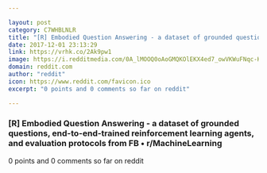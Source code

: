 ```yaml
---

layout: post
category: C7WHBLNLR
title: "[R] Embodied Question Answering - a dataset of grounded questions, end-to-end-trained reinforcement learning agents, and evaluation protocols from FB • r/MachineLearning"
date: 2017-12-01 23:13:29
link: https://vrhk.co/2Ak9pw1
image: https://i.redditmedia.com/0A_lMOOQ0oAoGMQKOlEKX4ed7_owVKWuFNqc-KyxU6k.jpg?w=320&s=c528f2e44c803d04e359830a87903964
domain: reddit.com
author: "reddit"
icon: https://www.reddit.com/favicon.ico
excerpt: "0 points and 0 comments so far on reddit"

---
```


### [R] Embodied Question Answering - a dataset of grounded questions, end-to-end-trained reinforcement learning agents, and evaluation protocols from FB • r/MachineLearning

0 points and 0 comments so far on reddit